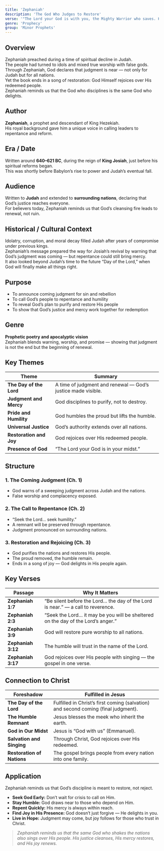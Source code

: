 ```yaml
---
title: 'Zephaniah'
description: 'The God Who Judges to Restore'
verse: '"The Lord your God is with you, the Mighty Warrior who saves. He will take great delight in you." — Zephaniah 3:17'
genre: 'Prophecy'
group: 'Minor Prophets'
---
```


## Overview  
Zephaniah preached during a time of spiritual decline in Judah.  
The people had turned to idols and mixed true worship with false gods.  
Through Zephaniah, God declares that judgment is near — not only for Judah but for all nations.  
Yet the book ends in a song of restoration: God Himself rejoices over His redeemed people.  
Zephaniah reminds us that the God who disciplines is the same God who delights.

## Author  
**Zephaniah**, a prophet and descendant of King Hezekiah.  
His royal background gave him a unique voice in calling leaders to repentance and reform.

## Era / Date  
Written around **640–621 BC**, during the reign of **King Josiah**, just before his spiritual reforms began.  
This was shortly before Babylon’s rise to power and Judah’s eventual fall.

## Audience  
Written to **Judah** and extended to **surrounding nations**, declaring that God’s justice reaches everyone.  
For believers today, Zephaniah reminds us that God’s cleansing fire leads to renewal, not ruin.

## Historical / Cultural Context  
Idolatry, corruption, and moral decay filled Judah after years of compromise under previous kings.  
Zephaniah’s message prepared the way for Josiah’s revival by warning that God’s judgment was coming — but repentance could still bring mercy.  
It also looked beyond Judah’s time to the future “Day of the Lord,” when God will finally make all things right.

## Purpose  
- To announce coming judgment for sin and rebellion  
- To call God’s people to repentance and humility  
- To reveal God’s plan to purify and restore His people  
- To show that God’s justice and mercy work together for redemption  

## Genre  
**Prophetic poetry and apocalyptic vision**  
Zephaniah blends warning, worship, and promise — showing that judgment is not the end but the beginning of renewal.

## Key Themes  

| Theme | Summary |
|-------|----------|
| **The Day of the Lord** | A time of judgment and renewal — God’s justice made visible. |
| **Judgment and Mercy** | God disciplines to purify, not to destroy. |
| **Pride and Humility** | God humbles the proud but lifts the humble. |
| **Universal Justice** | God’s authority extends over all nations. |
| **Restoration and Joy** | God rejoices over His redeemed people. |
| **Presence of God** | “The Lord your God is in your midst.” |

## Structure  

### 1. The Coming Judgment (Ch. 1)
- God warns of a sweeping judgment across Judah and the nations.  
- False worship and complacency exposed.  

### 2. The Call to Repentance (Ch. 2)
- “Seek the Lord… seek humility.”  
- A remnant will be preserved through repentance.  
- Judgment pronounced on surrounding nations.  

### 3. Restoration and Rejoicing (Ch. 3)
- God purifies the nations and restores His people.  
- The proud removed, the humble remain.  
- Ends in a song of joy — God delights in His people again.  

## Key Verses  

| Passage | Why It Matters |
|----------|----------------|
| **Zephaniah 1:7** | “Be silent before the Lord… the day of the Lord is near.” — a call to reverence. |
| **Zephaniah 2:3** | “Seek the Lord… it may be you will be sheltered on the day of the Lord’s anger.” |
| **Zephaniah 3:9** | God will restore pure worship to all nations. |
| **Zephaniah 3:12** | The humble will trust in the name of the Lord. |
| **Zephaniah 3:17** | God rejoices over His people with singing — the gospel in one verse. |

## Connection to Christ  

| Foreshadow | Fulfilled in Jesus |
|-------------|-------------------|
| **The Day of the Lord** | Fulfilled in Christ’s first coming (salvation) and second coming (final judgment). |
| **The Humble Remnant** | Jesus blesses the meek who inherit the earth. |
| **God in Our Midst** | Jesus is “God with us” (Emmanuel). |
| **Salvation and Singing** | Through Christ, God rejoices over His redeemed. |
| **Restoration of Nations** | The gospel brings people from every nation into one family. |

## Application  
Zephaniah reminds us that God’s discipline is meant to restore, not reject.  
- **Seek God Early:** Don’t wait for crisis to call on Him.  
- **Stay Humble:** God draws near to those who depend on Him.  
- **Repent Quickly:** His mercy is always within reach.  
- **Find Joy in His Presence:** God doesn’t just forgive — He delights in you.  
- **Live in Hope:** Judgment may come, but joy follows for those who trust in Christ.  

> *Zephaniah reminds us that the same God who shakes the nations also sings over His people. His justice cleanses, His mercy restores, and His joy renews.*
